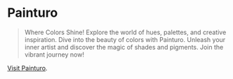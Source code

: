# Painturo

> Where Colors Shine! Explore the world of hues, palettes, and creative inspiration. Dive into the beauty of colors with Painturo. Unleash your inner artist and discover the magic of shades and pigments. Join the vibrant journey now!

[Visit Painturo](https://arjeusman.github.io/painturo/ "Painturo - Where Colors Shine!").
